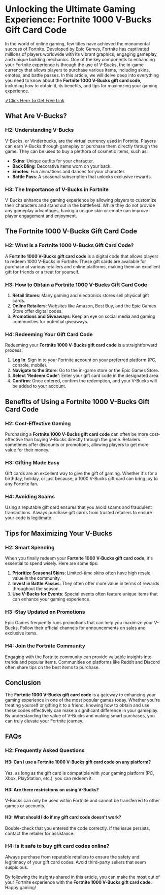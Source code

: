 # Unlocking the Ultimate Gaming Experience: Fortnite 1000 V-Bucks Gift Card Code

In the world of online gaming, few titles have achieved the monumental success of Fortnite. Developed by Epic Games, Fortnite has captivated millions of players worldwide with its vibrant graphics, engaging gameplay, and unique building mechanics. One of the key components to enhancing your Fortnite experience is through the use of V-Bucks, the in-game currency that allows players to purchase various items, including skins, emotes, and battle passes. In this article, we will delve deep into everything you need to know about the **Fortnite 1000 V-Bucks gift card code**, including how to obtain it, its benefits, and tips for maximizing your gaming experience.

[✔Click Here To Get Free Link](https://getfreelink.pro/Vbucks/)

## What Are V-Bucks?

### H2: Understanding V-Bucks

V-Bucks, or Vinderbucks, are the virtual currency used in Fortnite. Players can earn V-Bucks through gameplay or purchase them directly through the game. They can be used to buy a plethora of cosmetic items, such as:

- **Skins**: Unique outfits for your character.
- **Back Bling**: Decorative items worn on your back.
- **Emotes**: Fun animations and dances for your character.
- **Battle Pass**: A seasonal subscription that unlocks exclusive rewards.

### H3: The Importance of V-Bucks in Fortnite

V-Bucks enhance the gaming experience by allowing players to customize their characters and stand out in the battlefield. While they do not provide any gameplay advantages, having a unique skin or emote can improve player engagement and enjoyment. 

## The Fortnite 1000 V-Bucks Gift Card Code

### H2: What is a Fortnite 1000 V-Bucks Gift Card Code?

A **Fortnite 1000 V-Bucks gift card code** is a digital code that allows players to redeem 1000 V-Bucks in Fortnite. These gift cards are available for purchase at various retailers and online platforms, making them an excellent gift for friends or a treat for yourself.

### H3: How to Obtain a Fortnite 1000 V-Bucks Gift Card Code

1. **Retail Stores**: Many gaming and electronics stores sell physical gift cards.
2. **Online Retailers**: Websites like Amazon, Best Buy, and the Epic Games Store offer digital codes.
3. **Promotions and Giveaways**: Keep an eye on social media and gaming communities for potential giveaways.

### H4: Redeeming Your Gift Card Code

Redeeming your **Fortnite 1000 V-Bucks gift card code** is a straightforward process:

1. **Log In**: Sign in to your Fortnite account on your preferred platform (PC, console, mobile).
2. **Navigate to the Store**: Go to the in-game store or the Epic Games Store.
3. **Select 'Redeem Code'**: Enter your gift card code in the designated area.
4. **Confirm**: Once entered, confirm the redemption, and your V-Bucks will be added to your account.

## Benefits of Using a Fortnite 1000 V-Bucks Gift Card Code

### H2: Cost-Effective Gaming

Purchasing a **Fortnite 1000 V-Bucks gift card code** can often be more cost-effective than buying V-Bucks directly through the game. Retailers sometimes offer discounts or promotions, allowing players to get more value for their money.

### H3: Gifting Made Easy

Gift cards are an excellent way to give the gift of gaming. Whether it's for a birthday, holiday, or just because, a 1000 V-Bucks gift card can bring joy to any Fortnite fan.

### H4: Avoiding Scams

Using a reputable gift card ensures that you avoid scams and fraudulent transactions. Always purchase gift cards from trusted retailers to ensure your code is legitimate.

## Tips for Maximizing Your V-Bucks

### H2: Smart Spending

When you finally redeem your **Fortnite 1000 V-Bucks gift card code**, it's essential to spend wisely. Here are some tips:

1. **Prioritize Seasonal Skins**: Limited-time skins often have high resale value in the community.
2. **Invest in Battle Passes**: They often offer more value in terms of rewards throughout the season.
3. **Use V-Bucks for Events**: Special events often feature unique items that can enhance your gaming experience.

### H3: Stay Updated on Promotions

Epic Games frequently runs promotions that can help you maximize your V-Bucks. Follow their official channels for announcements on sales and exclusive items.

### H4: Join the Fortnite Community

Engaging with the Fortnite community can provide valuable insights into trends and popular items. Communities on platforms like Reddit and Discord often share tips on the best items to purchase.

## Conclusion

The **Fortnite 1000 V-Bucks gift card code** is a gateway to enhancing your gaming experience in one of the most popular games today. Whether you're treating yourself or gifting it to a friend, knowing how to obtain and use these codes effectively can make a significant difference in your gameplay. By understanding the value of V-Bucks and making smart purchases, you can truly elevate your Fortnite journey.

## FAQs

### H2: Frequently Asked Questions

#### H3: Can I use a Fortnite 1000 V-Bucks gift card code on any platform?

Yes, as long as the gift card is compatible with your gaming platform (PC, Xbox, PlayStation, etc.), you can redeem it.

#### H3: Are there restrictions on using V-Bucks?

V-Bucks can only be used within Fortnite and cannot be transferred to other games or accounts.

#### H3: What should I do if my gift card code doesn't work?

Double-check that you entered the code correctly. If the issue persists, contact the retailer for assistance.

### H4: Is it safe to buy gift card codes online?

Always purchase from reputable retailers to ensure the safety and legitimacy of your gift card codes. Avoid third-party sellers that seem suspicious.

By following the insights shared in this article, you can make the most out of your Fortnite experience with the **Fortnite 1000 V-Bucks gift card code**. Happy gaming!

